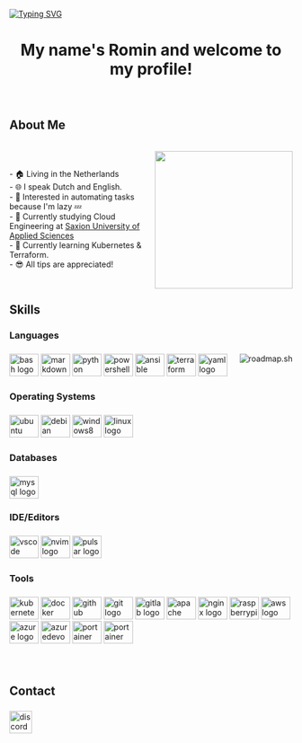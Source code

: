 <a href="https://git.io/typing-svg"><img src="https://readme-typing-svg.demolab.com?font=Hack&size=80&duration=2500&pause=200&color=FF79C6&center=true&vCenter=true&width=1000&height=100&lines=Hello!;%EC%95%88%EB%85%95%ED%95%98%EC%84%B8%EC%9A%94!;%E3%81%93%E3%82%93%E3%81%AB%E3%81%A1%E3%81%AF!;Hallo!" alt="Typing SVG" /></a>

<h1 align="center">My name's Romin and welcome to my profile!</h1>

###
<br>

<h2 align="left">About Me</h2>

<br>

<img align="right" height="245" src="https://media.tenor.com/7l4PXSCFjjQAAAAd/huh-cat.gif"  />
<br>
<p align="left">- 🏠 Living in the Netherlands<br>- 🌐 I speak Dutch and English.<br>- 👀 Interested in automating tasks because I'm lazy 💤<br>- 🎒 Currently studying Cloud Engineering at <a href="https://www.saxion.nl/">Saxion University of Applied Sciences</a> <br>- 🌱 Currently learning Kubernetes & Terraform.<br>- 😎 All tips are appreciated!</p>

<br>

###

<h2 align="left">Skills</h2>


###

<h3 align="left">Languages</h3>

###

<a href="https://roadmap.sh"><img align="right" src="https://roadmap.sh/card/tall/668da8628896c6f50b2f5500?variant=dark&roadmaps=devops%2Ckubernetes%2Cterraform%2Clinux" alt="roadmap.sh"/></a>

<div align="left">
  <img src="https://cdn.jsdelivr.net/gh/devicons/devicon/icons/bash/bash-original.svg" height="40" width="52" alt="bash logo"  />
  <img src="https://cdn.jsdelivr.net/gh/devicons/devicon/icons/markdown/markdown-original.svg" height="40" width="52" alt="markdown logo"  />
  <img src="https://cdn.jsdelivr.net/gh/devicons/devicon/icons/python/python-original.svg" height="40" width="52" alt="python logo"  />
  <img src="https://upload.wikimedia.org/wikipedia/commons/a/af/PowerShell_Core_6.0_icon.png" height="40" width="52" alt="powershell logo"  />
  <img src="https://cdn.jsdelivr.net/gh/devicons/devicon@latest/icons/ansible/ansible-original.svg" height="40" width="52" alt="ansible logo"  />
  <img src="https://cdn.jsdelivr.net/gh/devicons/devicon@latest/icons/terraform/terraform-original.svg" height="40" width="52" alt="terraform logo" />
  <img src="https://cdn.jsdelivr.net/gh/devicons/devicon@latest/icons/yaml/yaml-original.svg" height="40" width="52" alt="yaml logo" />
          
          
          
  
</div>

###



<!-- 
<div class="profile-stats">
  <div class="stat">
    <img src="https://github-readme-stats.vercel.app/api?username=rominjun&theme=rose_pine&hide_border=true" height="150" alt="languages graph"  />
  </div>
  <div class="stat">
    <img src="https://streak-stats.demolab.com/?user=RoMinjun&theme=rose-pine&hide_border=true&date_format=M%20j%5B%2C%20Y%5D" height="150" alt="stats"  />
  </div>
  <div class="stat">
    <img src="https://github-readme-stats.vercel.app/api/top-langs/?username=rominjun&theme=rose_pine&hide_border=true" height="150" alt="stats"  />
  </div>
</div>

<link rel="stylesheet" type="text/css" href="style.css"> -->


###

<h3 align="left">Operating Systems</h3>

###

<div align="left">
  <img src="https://cdn.jsdelivr.net/gh/devicons/devicon/icons/ubuntu/ubuntu-original.svg" height="40" width="52" alt="ubuntu logo"  />
  <img src="https://cdn.jsdelivr.net/gh/devicons/devicon/icons/debian/debian-original.svg" height="40" width="52" alt="debian logo"  />
  <img src="https://cdn.jsdelivr.net/gh/devicons/devicon/icons/windows8/windows8-original.svg" height="40" width="52" alt="windows8 logo"  />
  <img src="https://cdn.jsdelivr.net/gh/devicons/devicon/icons/linux/linux-original.svg" height="40" width="52" alt="linux logo"  />
</div>

###

<h3 align="left">Databases</h3>

###

<div align="left">
  <img src="https://cdn.jsdelivr.net/gh/devicons/devicon/icons/mysql/mysql-original-wordmark.svg" height="40" width="52" alt="mysql logo"  />
</div>

###

<h3 align="left">IDE/Editors</h3>

###

<div align="left">
  <img src="https://cdn.jsdelivr.net/gh/devicons/devicon/icons/vscode/vscode-original.svg" height="40" width="52" alt="vscode logo"  />
  <img src="https://cdn.jsdelivr.net/gh/devicons/devicon/icons/neovim/neovim-original.svg" height="40" width="52" alt="nvim logo"  />
  <img src="https://cdn.jsdelivr.net/gh/devicons/devicon/icons/pulsar/pulsar-original.svg" height="40" width="52" alt="pulsar logo"  />
</div>

###

<h3 align="left">Tools</h3>

###

<div align="left">
  <img src="https://cdn.jsdelivr.net/gh/devicons/devicon/icons/kubernetes/kubernetes-plain.svg" height="40" width="52" alt="kubernetes logo"  />
  <img src="https://cdn.jsdelivr.net/gh/devicons/devicon/icons/docker/docker-original-wordmark.svg" height="40" width="52" alt="docker logo"  />
  <img src="https://cdn.jsdelivr.net/gh/devicons/devicon/icons/github/github-original.svg" height="40" width="52" alt="github logo"  />
  <img src="https://cdn.jsdelivr.net/gh/devicons/devicon/icons/git/git-original.svg" height="40" width="52" alt="git logo"  />
  <img src="https://cdn.jsdelivr.net/gh/devicons/devicon/icons/gitlab/gitlab-original-wordmark.svg" height="40" width="52" alt="gitlab logo"  />
  <img src="https://cdn.jsdelivr.net/gh/devicons/devicon/icons/apache/apache-original.svg" height="40" width="52" alt="apache logo"  />
  <img src="https://cdn.jsdelivr.net/gh/devicons/devicon/icons/nginx/nginx-original.svg" height="40" width="52" alt="nginx logo"  />
  <img src="https://cdn.jsdelivr.net/gh/devicons/devicon/icons/raspberrypi/raspberrypi-original.svg" height="40" width="52" alt="raspberrypi logo"  />
  <img src="https://cdn.jsdelivr.net/gh/devicons/devicon@latest/icons/amazonwebservices/amazonwebservices-original-wordmark.svg" height="40" width="52" alt="aws logo" />
  <img src="https://cdn.jsdelivr.net/gh/devicons/devicon@latest/icons/azure/azure-original.svg" height="40" width="52" alt="azure logo" />
  <img src="https://cdn.jsdelivr.net/gh/devicons/devicon@latest/icons/azuredevops/azuredevops-original.svg" height="40" width="52" alt="azuredevops logo" />
  <img src="https://cdn.jsdelivr.net/gh/devicons/devicon@latest/icons/portainer/portainer-original.svg" height="40" width="52" alt="portainer logo" />
  <img src="https://cdn.jsdelivr.net/gh/devicons/devicon@latest/icons/ohmyzsh/ohmyzsh-original.svg" height="40" width="52" alt="portainer logo" /
</div>


###

<p align="left"></p>

<br>

###
<!---
<h2 align="left">Stats</h2>

###

<div align="left">
  <img src="https://github-readme-stats-rominjun.vercel.app/api?hide_title=false&hide_rank=false&show_icons=true&include_all_commits=true&count_private=true&disable_animations=false&theme=dracula&locale=en&hide_border=true&username=rominjun" height="150" alt="stats graph"  />
</div>
-->

###

<h2 align="left">Contact</h2>

###

<div align="left">
  <a href="RoMinjun" target="_blank">
    <img src="https://img.shields.io/static/v1?message=Discord&logo=discord&label=&color=7289DA&logoColor=white&labelColor=&style=for-the-badge" height="40" alt="discord logo"  />
  </a>
</div>

###
